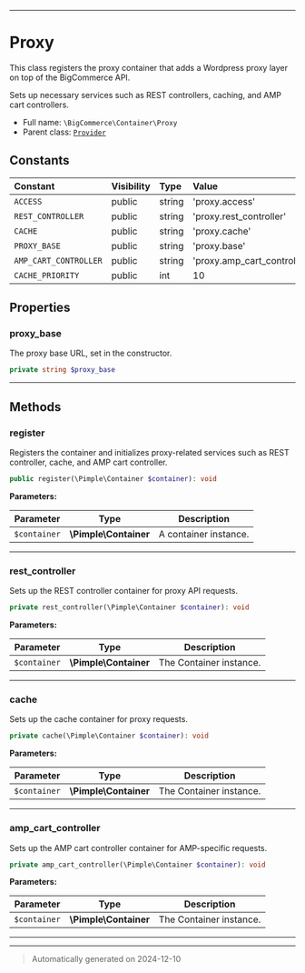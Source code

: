 ***

# Proxy

This class registers the proxy container that adds a Wordpress proxy layer on top of the BigCommerce API.

Sets up necessary services such as REST controllers, caching, and AMP cart controllers.

* Full name: `\BigCommerce\Container\Proxy`
* Parent class: [`Provider`](./Provider.md)


## Constants

| Constant | Visibility | Type | Value |
|:---------|:-----------|:-----|:------|
|`ACCESS`|public|string|&#039;proxy.access&#039;|
|`REST_CONTROLLER`|public|string|&#039;proxy.rest_controller&#039;|
|`CACHE`|public|string|&#039;proxy.cache&#039;|
|`PROXY_BASE`|public|string|&#039;proxy.base&#039;|
|`AMP_CART_CONTROLLER`|public|string|&#039;proxy.amp_cart_controller&#039;|
|`CACHE_PRIORITY`|public|int|10|

## Properties


### proxy_base

The proxy base URL, set in the constructor.

```php
private string $proxy_base
```






***

## Methods


### register

Registers the container and initializes proxy-related services such as REST controller, cache, and AMP cart controller.

```php
public register(\Pimple\Container $container): void
```








**Parameters:**

| Parameter | Type | Description |
|-----------|------|-------------|
| `$container` | **\Pimple\Container** | A container instance. |





***

### rest_controller

Sets up the REST controller container for proxy API requests.

```php
private rest_controller(\Pimple\Container $container): void
```








**Parameters:**

| Parameter | Type | Description |
|-----------|------|-------------|
| `$container` | **\Pimple\Container** | The Container instance. |





***

### cache

Sets up the cache container for proxy requests.

```php
private cache(\Pimple\Container $container): void
```








**Parameters:**

| Parameter | Type | Description |
|-----------|------|-------------|
| `$container` | **\Pimple\Container** | The Container instance. |





***

### amp_cart_controller

Sets up the AMP cart controller container for AMP-specific requests.

```php
private amp_cart_controller(\Pimple\Container $container): void
```








**Parameters:**

| Parameter | Type | Description |
|-----------|------|-------------|
| `$container` | **\Pimple\Container** | The Container instance. |





***


***
> Automatically generated on 2024-12-10
